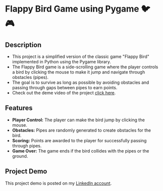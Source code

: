 # Flappy Bird Game using Pygame 🐦🎮

## Description
- This project is a simplified version of the classic game "Flappy Bird" implemented in Python using the Pygame library.
- The Flappy Bird game is a side-scrolling game where the player controls a bird by clicking the mouse to make it jump and navigate through obstacles (pipes).
- The goal is to survive as long as possible by avoiding obstacles and passing through gaps between pipes to earn points.
- Check out the deme video of the project [click here](https://www.linkedin.com/feed/update/urn:li:activity:7130144593118969856/).

## Features

- **Player Control:** The player can make the bird jump by clicking the mouse.
- **Obstacles:** Pipes are randomly generated to create obstacles for the bird.
- **Scoring:** Points are awarded to the player for successfully passing through pipes.
- **Game Over:** The game ends if the bird collides with the pipes or the ground.

 ## Project Demo
 
This project demo is posted on my [LinkedIn account](https://www.linkedin.com/feed/update/urn:li:activity:7130144593118969856/).
